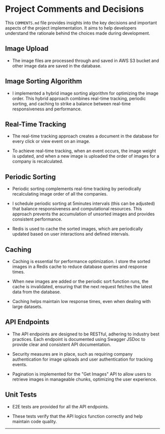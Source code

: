 # Project Comments and Decisions

This `COMMENTS.md` file provides insights into the key decisions and important aspects of the project implementation. It aims to help developers understand the rationale behind the choices made during development.

## Image Upload

- The image files are processed through and saved in AWS S3 bucket and other image data are saved in the database. 

## Image Sorting Algorithm

- I implemented a hybrid image sorting algorithm for optimizing the image order. This hybrid approach combines real-time tracking, periodic sorting, and caching to strike a balance between real-time responsiveness and performance.

## Real-Time Tracking

- The real-time tracking approach creates a document in the database for every click or view event on an image.

- To achieve real-time tracking, when an event occurs, the image weight is updated, and when a new image is uploaded the order of images for a company is recalculated.

## Periodic Sorting

- Periodic sorting complements real-time tracking by periodically recalculating image order of all the companies.

- I schedule periodic sorting at 5minutes intervals (this can be adjusted) that balance responsiveness and computational resources. This approach prevents the accumulation of unsorted images and provides consistent performance.

- Redis is used to cache the sorted images, which are periodically updated based on user interactions and defined intervals.

## Caching

- Caching is essential for performance optimization. I store the sorted images in a Redis cache to reduce database queries and response times.

- When new images are added or the periodic sort function runs, the cache is invalidated, ensuring that the next request fetches the latest data from the database.

- Caching helps maintain low response times, even when dealing with large datasets.

## API Endpoints

- The API endpoints are designed to be RESTful, adhering to industry best practices. Each endpoint is documented using Swagger JSDoc to provide clear and consistent API documentation.

- Security measures are in place, such as requiring company authentication for image uploads and user authentication for tracking events.

- Pagination is implemented for the "Get Images" API to allow users to retrieve images in manageable chunks, optimizing the user experience.

## Unit Tests

- E2E tests are provided for all the API endpoints. 

- These tests verify that the API logics function correctly and help maintain code quality.

---
